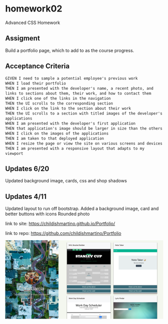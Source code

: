 # homework02
Advanced CSS Homework

## Assigment 

Build a portfolio page, which to add to as the course progress. 

## Acceptance Criteria

```
GIVEN I need to sample a potential employee's previous work
WHEN I load their portfolio
THEN I am presented with the developer's name, a recent photo, and links to sections about them, their work, and how to contact them
WHEN I click one of the links in the navigation
THEN the UI scrolls to the corresponding section
WHEN I click on the link to the section about their work
THEN the UI scrolls to a section with titled images of the developer's applications
WHEN I am presented with the developer's first application
THEN that application's image should be larger in size than the others
WHEN I click on the images of the applications
THEN I am taken to that deployed application
WHEN I resize the page or view the site on various screens and devices
THEN I am presented with a responsive layout that adapts to my viewport
```

## Updates 6/20
Updated background image, cards, css and shop shadows


## Updates 4/11
Updated layout to run off bootstrap.
Added a background image, card and better buttons with icons
Rounded photo

link to site: https://childishmartino.github.io/Portfolio/

link to repo: https://github.com/childishmartino/Portfolio

![screenshot of homework.](./assets/images/update2.png)
